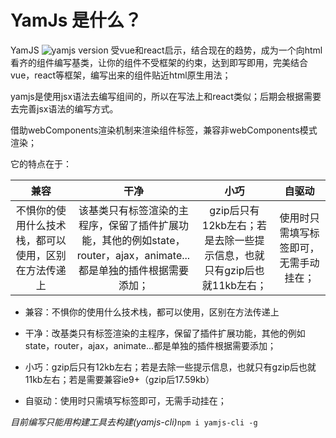 # YamJs 是什么？

YamJS ![yamjs version](https://img.shields.io/npm/v/yamjs.svg) 受vue和react启示，结合现在的趋势，成为一个向html看齐的组件编写基类，让你的组件不受框架的约束，达到即写即用，完美结合vue，react等框架，编写出来的组件贴近html原生用法；

yamjs是使用jsx语法去编写组间的，所以在写法上和react类似；后期会根据需要去完善jsx语法的编写方式。

借助webComponents渲染机制来渲染组件标签，兼容非webComponents模式渲染；

它的特点在于：

|                         兼容                         |                             干净                             |                             小巧                             |                 自驱动                 |
| :--------------------------------------------------: | :----------------------------------------------------------: | :----------------------------------------------------------: | :------------------------------------: |
| 不惧你的使用什么技术栈，都可以使用，区别在方法传递上 | 该基类只有标签渲染的主程序，保留了插件扩展功能，其他的例如state，router，ajax，animate...都是单独的插件根据需要添加； | gzip后只有12kb左右；若是去除一些提示信息，也就只有gzip后也就11kb左右； | 使用时只需填写标签即可，无需手动挂在； |

* 兼容：不惧你的使用什么技术栈，都可以使用，区别在方法传递上
* 干净：改基类只有标签渲染的主程序，保留了插件扩展功能，其他的例如state，router，ajax，animate...都是单独的插件根据需要添加；
* 小巧：gzip后只有12kb左右；若是去除一些提示信息，也就只有gzip后也就11kb左右；若是需要兼容ie9+（gzip后17.59kb）

* 自驱动：使用时只需填写标签即可，无需手动挂在；

*目前编写只能用构建工具去构建(yamjs-cli)*`npm i yamjs-cli -g`

